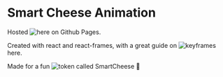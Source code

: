# Smart Cheese Animation

Hosted ![here](https://debiday.github.io/cheese-react-animation/) on Github Pages.

Created with react and react-frames, with a great guide on ![keyframes](https://reactjsexample.com/a-react-component-for-creating-frame-based-animations/) here. 

Made for a fun ![token](https://adnjoo.github.io/smartcheese/) called SmartCheese 🧀 